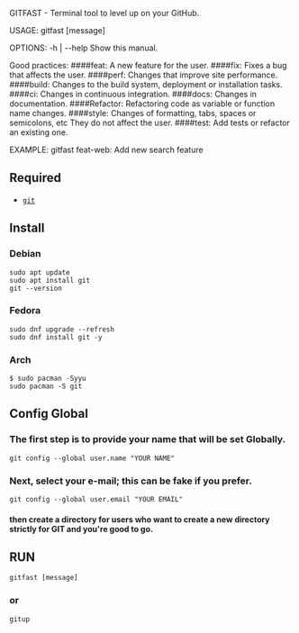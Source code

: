 GITFAST - Terminal tool to level up on your GitHub.

USAGE:
   gitfast [message]

OPTIONS:
   -h | --help     Show this manual.

Good practices:
####feat: A new feature for the user.
####fix: Fixes a bug that affects the user.
####perf: Changes that improve site performance.
####build: Changes to the build system, deployment or installation tasks.
####ci: Changes in continuous integration.
####docs: Changes in documentation.
####Refactor: Refactoring code as variable or function name changes.
####style: Changes of formatting, tabs, spaces or semicolons, etc They do not affect the user.
####test: Add tests or refactor an existing one.

EXAMPLE:
gitfast feat-web: Add new search feature



## Required 

* [`git`](https://github.com/git/git)



## Install 

### Debian
```
sudo apt update
sudo apt install git
git --version
```

### Fedora
```
sudo dnf upgrade --refresh
sudo dnf install git -y
```

### Arch
```
$ sudo pacman -Syyu
sudo pacman -S git
```



## Config Global
### The first step is to provide your name that will be set Globally.
```
git config --global user.name "YOUR NAME"
```
### Next, select your e-mail; this can be fake if you prefer.
```
git config --global user.email "YOUR EMAIL"
```
#### then create a directory for users who want to create a new directory strictly for GIT and you're good to go.



## RUN
```
gitfast [message]
```

### or
```
gitup
```

